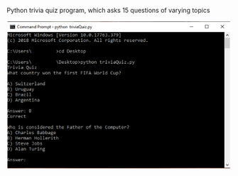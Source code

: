 Python trivia quiz program, which asks 15 questions of varying topics
<br><br>
![alt text](https://github.com/mhbrickley/Trivia-Quiz/blob/master/cmd.PNG)
